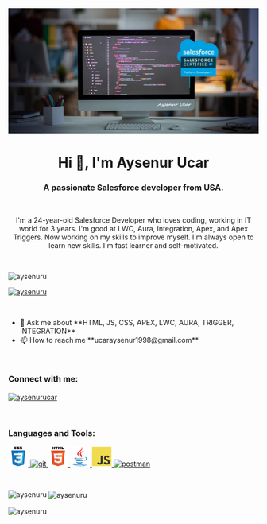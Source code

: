 <img src="https://github.com/AysenurU/AysenurU/blob/main/BANNER.jpg?raw=true">

<h1 align="center">Hi 👋, I'm Aysenur Ucar</h1>

<h3 align="center">A passionate Salesforce developer from USA.</h3>

<p>&nbsp;</p>

<p align="center">I'm a 24-year-old Salesforce Developer who loves coding, working in IT world for 3 years. I'm good at LWC, Aura, Integration, Apex, and Apex Triggers. Now working on my skills to improve myself. I'm always open to learn new skills. I'm fast learner and self-motivated.</p>

<p>&nbsp;</p>

<p align="left"> <img src="https://komarev.com/ghpvc/?username=aysenuru&label=Profile%20views&color=0e75b6&style=flat" alt="aysenuru" /> </p>

<p align="left"> <a href="https://github.com/ryo-ma/github-profile-trophy"><img src="https://github-profile-trophy.vercel.app/?username=aysenuru" alt="aysenuru" /></a> </p>

<p>&nbsp;</p>

<ul>
  <li>💬 Ask me about **HTML, JS, CSS, APEX, LWC, AURA, TRIGGER, INTEGRATION**</li> 
  <li>📫 How to reach me **ucaraysenur1998@gmail.com**</li>
</ul>

<p>&nbsp;</p>

<h3 align="left">Connect with me:</h3>
<p align="left">
<a href="https://linkedin.com/in/aysenurucar" target="blank"><img align="center" src="https://raw.githubusercontent.com/rahuldkjain/github-profile-readme-generator/master/src/images/icons/Social/linked-in-alt.svg" alt="aysenurucar" height="30" width="40" /></a>
</p>

<p>&nbsp;</p>

<h3 align="left">Languages and Tools:</h3>
<p align="left"> <a href="https://www.w3schools.com/css/" target="_blank" rel="noreferrer"> <img src="https://raw.githubusercontent.com/devicons/devicon/master/icons/css3/css3-original-wordmark.svg" alt="css3" width="40" height="40"/> </a> <a href="https://git-scm.com/" target="_blank" rel="noreferrer"> <img src="https://www.vectorlogo.zone/logos/git-scm/git-scm-icon.svg" alt="git" width="40" height="40"/> </a> <a href="https://www.w3.org/html/" target="_blank" rel="noreferrer"> <img src="https://raw.githubusercontent.com/devicons/devicon/master/icons/html5/html5-original-wordmark.svg" alt="html5" width="40" height="40"/> </a> <a href="https://www.java.com" target="_blank" rel="noreferrer"> <img src="https://raw.githubusercontent.com/devicons/devicon/master/icons/java/java-original.svg" alt="java" width="40" height="40"/> </a> <a href="https://developer.mozilla.org/en-US/docs/Web/JavaScript" target="_blank" rel="noreferrer"> <img src="https://raw.githubusercontent.com/devicons/devicon/master/icons/javascript/javascript-original.svg" alt="javascript" width="40" height="40"/> </a> <a href="https://postman.com" target="_blank" rel="noreferrer"> <img src="https://www.vectorlogo.zone/logos/getpostman/getpostman-icon.svg" alt="postman" width="40" height="40"/> </a> </p>

<p>&nbsp;</p>

<p><img align="left" src="https://github-readme-stats.vercel.app/api/top-langs?username=aysenuru&show_icons=true&locale=en&layout=compact" alt="aysenuru" /></p>

<p>&nbsp;<img align="center" src="https://github-readme-stats.vercel.app/api?username=aysenuru&show_icons=true&locale=en" alt="aysenuru" /></p>

<p><img align="center" src="https://github-readme-streak-stats.herokuapp.com/?user=aysenuru&" alt="aysenuru" /></p>



